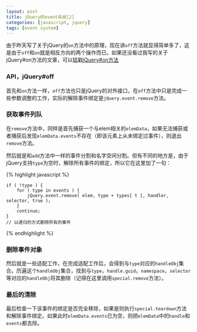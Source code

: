 ```yaml
---
layout: post
title: jQuery的event系统[2]
categories: [javascript, jquery]
tags: [event system]
---
```



由于昨天写了关于jQuery的`on`方法中的原理，现在讲`off`方法就显得简单多了，这是由于`off`和`on`就是相反方向的两个操作而已。如果还没看过我写的关于jQuery#on方法的文章，可以猛戳[jQuery#on方法][1]


### API，jQuery#off

首先和`on`方法一样，`off`方法也只是jQuery的对外接口，在`off`方法中只是完成一些参数调整的工作，实际的解除事件绑定是`jQuery.event.remove`方法。


### 获取事件列队

在`remove`方法中，同样是首先捕获一个与elem相关的`elemData`，如果无法捕获或者捕获后发现`elemData.events`不存在（即该元素上从未绑定过事件），则退出`remove`方法。

然后就是和`add`方法中一样的事件分割和名字空间分割。但有不同的地方是，由于jQuery支持`type`为空时，解除所有事件的绑定，所以它在这里加了一句：

{% highlight javascript %}

    if ( !type ) {
        for ( type in events ) {
            jQuery.event.remove( elem, type + types[ t ], handler, selector, true );
        }
        continue;
    }
    // 以递归的方式删除所有的事件

{% endhighlight %}


### 删除事件对象

然后就是一些适配工作，在完成适配工作后，会得到与`type`对应的`handleObj`集合。历遍这个`handleObj`集合，找到与`type`，`handle.guid`，`namespace`，`selector`等对应的`handleObj`将其删除（记得在这里调用`special.remove`方法）。


### 最后的清除

最后检查一下该事件的绑定是否完全移除，如果是则执行`special.teardown`方法和解除事件绑定。如果此时`elemData.events`已为空，则把`elemData`中的`handle`和`events`都去除。


[1]: http://lizzz0523.github.io/javascript/jquery/2013/04/19/event-part1/



